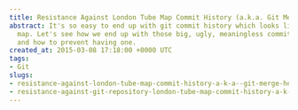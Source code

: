 ```yaml
---
title: Resistance Against London Tube Map Commit History (a.k.a. Git Merge Hell)
abstract: It's so easy to end up with git commit history which looks like London tube
  map. Let's see how we end up with those big, ugly, meaningless commit histories
  and how to prevent having one.
created_at: 2015-03-08 17:18:00 +0000 UTC
tags:
- Git
slugs:
- resistance-against-london-tube-map-commit-history-a-k-a--git-merge-hell
- resistance-against-git-repository-london-tube-map-commit-history-a-k-a--merge-hell
---
```

